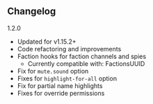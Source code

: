## Changelog

1.2.0
- Updated for v1.15.2+
- Code refactoring and improvements
- Faction hooks for faction channels and spies
  * Currently compatible with: FactionsUUID
- Fix for `mute.sound` option
- Fixes for `highlight-for-all` option
- Fix for partial name highlights
- Fixes for override permissions